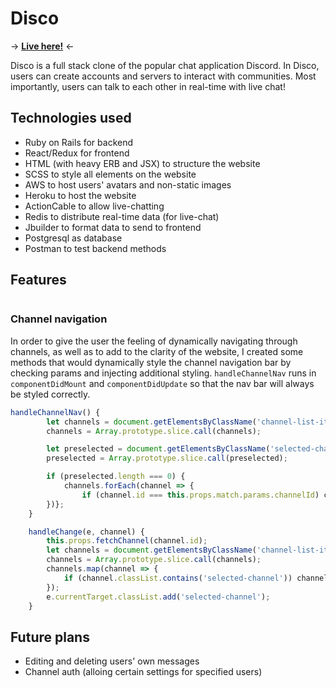 # Disco

-> **[Live here!](disc-o.herokuapp.com/#/)** <-

Disco is a full stack clone of the popular chat application Discord. In Disco, users can create accounts and servers to interact with communities. Most importantly, users can talk to each other in real-time with live chat!

## Technologies used
* Ruby on Rails for backend
* React/Redux for frontend
* HTML (with heavy ERB and JSX) to structure the website
* SCSS to style all elements on the website
* AWS to host users' avatars and non-static images
* Heroku to host the website
* ActionCable to allow live-chatting
* Redis to distribute real-time data (for live-chat)
* Jbuilder to format data to send to frontend
* Postgresql as database
* Postman to test backend methods

## Features

```js

```

### Channel navigation
In order to give the user the feeling of dynamically navigating through channels, as well as to add to the clarity of the website, I created some methods that would dynamically style the channel navigation bar by checking params and injecting additional styling. `handleChannelNav` runs in `componentDidMount` and `componentDidUpdate` so that the nav bar will always be styled correctly.

```js
handleChannelNav() {
        let channels = document.getElementsByClassName('channel-list-item');
        channels = Array.prototype.slice.call(channels);

        let preselected = document.getElementsByClassName('selected-channel');
        preselected = Array.prototype.slice.call(preselected);

        if (preselected.length === 0) {
            channels.forEach(channel => {
                if (channel.id === this.props.match.params.channelId) channel.classList.add('selected-channel');
        })};
    }

    handleChange(e, channel) {
        this.props.fetchChannel(channel.id);
        let channels = document.getElementsByClassName('channel-list-item');
        channels = Array.prototype.slice.call(channels);
        channels.map(channel => {
            if (channel.classList.contains('selected-channel')) channel.classList.remove('selected-channel')
        });
        e.currentTarget.classList.add('selected-channel');
    }
```

## Future plans
* Editing and deleting users' own messages
* Channel auth (alloing certain settings for specified users)

